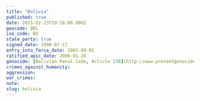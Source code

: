 ```yaml
---
title: "Bolivia"
published: true
date: 2015-02-23T19:18:00.000Z
geocode: BOL
iso_code: BO
state_party: true
signed_date: 1998-07-17
entry_into_force_date: 2002-09-01
ratified_apic_date: 2006-01-20
genocide: [Bolivian Penal Code, Article 138](http://www.preventgenocide.org/es/derecho/codigos/bolivia.htm)
crimes_against_humanity:
aggression:
war_crimes:
note:
slug: bolivia
---
```

